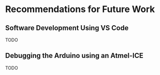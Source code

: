 # Recommendations for Future Work
## Software Development Using VS Code
TODO

## Debugging the Arduino using an Atmel-ICE
TODO
